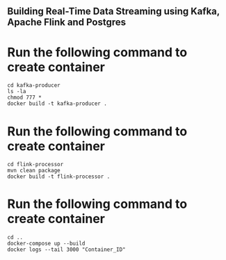 ## Building Real-Time Data Streaming using Kafka, Apache Flink and Postgres

# Run the following command to create container
```
cd kafka-producer
ls -la
chmod 777 *
docker build -t kafka-producer .
```

# Run the following command to create container
```
cd flink-processor
mvn clean package
docker build -t flink-processor .
```

# Run the following command to create container
```
cd ..
docker-compose up --build
docker logs --tail 3000 "Container_ID"
```

